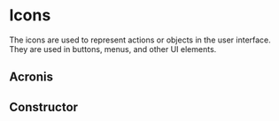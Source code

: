 # Icons

The icons are used to represent actions or objects in the user interface. They are used in buttons, menus, and other UI elements.

## Acronis

<IconsAcronis />

## Constructor

<IconsConstructor />

<script setup>
import IconsAcronis from '../.vitepress/components/IconsAcronis.vue';
import IconsConstructor from '../.vitepress/components/IconsConstructor.vue';
</script>
